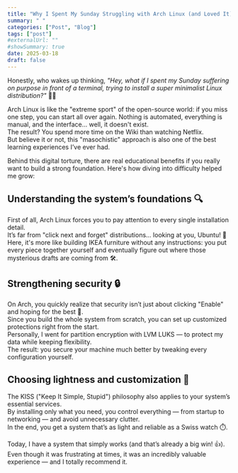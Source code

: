 ```yaml
---
title: "Why I Spent My Sunday Struggling with Arch Linux (and Loved It)"
summary: " "
categories: ["Post", "Blog"]
tags: ["post"]
#externalUrl: ""
#showSummary: true
date: 2025-03-18
draft: false
---
```


Honestly, who wakes up thinking, _"Hey, what if I spent my Sunday suffering on purpose in front of a terminal, trying to install a super minimalist Linux distribution?"_ 😵‍💫

Arch Linux is like the "extreme sport" of the open-source world: if you miss one step, you can start all over again. Nothing is automated, everything is manual, and the interface... well, it doesn't exist.  
The result? You spend more time on the Wiki than watching Netflix.  
But believe it or not, this "masochistic" approach is also one of the best learning experiences I’ve ever had.

Behind this digital torture, there are real educational benefits if you really want to build a strong foundation. Here's how diving into difficulty helped me grow:

## Understanding the system’s foundations 🔍
First of all, Arch Linux forces you to pay attention to every single installation detail.  
It’s far from "click next and forget" distributions… looking at you, Ubuntu! 👀  
Here, it's more like building IKEA furniture without any instructions: you put every piece together yourself and eventually figure out where those mysterious drafts are coming from 🛠️.

## Strengthening security 🔒
On Arch, you quickly realize that security isn’t just about clicking "Enable" and hoping for the best 🙏.  
Since you build the whole system from scratch, you can set up customized protections right from the start.  
Personally, I went for partition encryption with LVM LUKS — to protect my data while keeping flexibility.  
The result: you secure your machine much better by tweaking every configuration yourself.

## Choosing lightness and customization 🎨
The KISS ("Keep It Simple, Stupid") philosophy also applies to your system’s essential services.  
By installing only what you need, you control everything — from startup to networking — and avoid unnecessary clutter.  
In the end, you get a system that’s as light and reliable as a Swiss watch ⏱️.

Today, I have a system that simply works (and that’s already a big win! 👍).  
Even though it was frustrating at times, it was an incredibly valuable experience — and I totally recommend it.